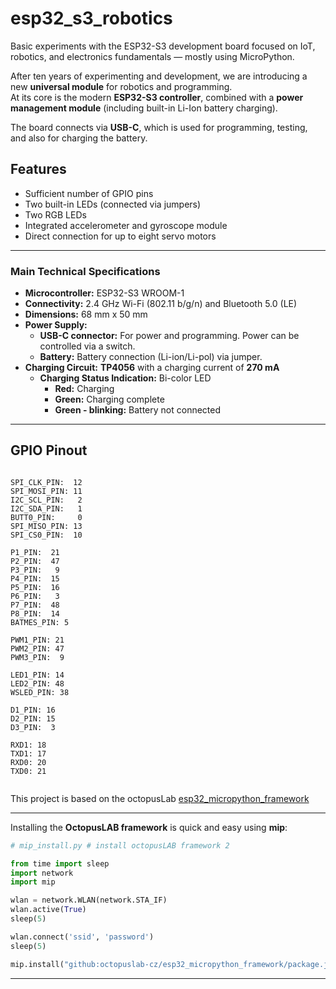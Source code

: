 # esp32_s3_robotics

Basic experiments with the ESP32-S3 development board focused on IoT, robotics, and electronics fundamentals — mostly using MicroPython.

After ten years of experimenting and development, we are introducing a new **universal module** for robotics and programming.  
At its core is the modern **ESP32-S3 controller**, combined with a **power management module** (including built-in Li-Ion battery charging).  

The board connects via **USB-C**, which is used for programming, testing, and also for charging the battery.


## Features

- Sufficient number of GPIO pins  
- Two built-in LEDs (connected via jumpers)  
- Two RGB LEDs  
- Integrated accelerometer and gyroscope module  
- Direct connection for up to eight servo motors 

---

### **Main Technical Specifications**

* **Microcontroller:** ESP32-S3 WROOM-1
* **Connectivity:** 2.4 GHz Wi-Fi (802.11 b/g/n) and Bluetooth 5.0 (LE)
* **Dimensions:** 68 mm x 50 mm
* **Power Supply:** 
    * **USB-C connector:** For power and programming. Power can be controlled via a switch.
    * **Battery:** Battery connection (Li-ion/Li-pol) via jumper.
* **Charging Circuit:** **TP4056** with a charging current of **270 mA**
    * **Charging Status Indication:** Bi-color LED
        * **Red:** Charging
        * **Green:** Charging complete
        * **Green - blinking:** Battery not connected
 

---

## GPIO Pinout

```

SPI_CLK_PIN:  12
SPI_MOSI_PIN: 11
I2C_SCL_PIN:   2
I2C_SDA_PIN:   1
BUTT0_PIN:     0
SPI_MISO_PIN: 13
SPI_CS0_PIN:  10

P1_PIN:  21
P2_PIN:  47
P3_PIN:   9
P4_PIN:  15
P5_PIN:  16
P6_PIN:   3
P7_PIN:  48
P8_PIN:  14
BATMES_PIN: 5

PWM1_PIN: 21
PWM2_PIN: 47
PWM3_PIN:  9

LED1_PIN: 14
LED2_PIN: 48
WSLED_PIN: 38

D1_PIN: 16
D2_PIN: 15
D3_PIN:  3

RXD1: 18
TXD1: 17
RXD0: 20
TXD0: 21


```




This project is based on the octopusLab [esp32_micropython_framework](https://github.com/octopuslab-cz/esp32_micropython_framework)


---

Installing the **OctopusLAB framework** is quick and easy using **mip**:

```Python
# mip_install.py # install octopusLAB framework 2

from time import sleep
import network
import mip

wlan = network.WLAN(network.STA_IF)
wlan.active(True)
sleep(5)

wlan.connect('ssid', 'password')
sleep(5)

mip.install("github:octopuslab-cz/esp32_micropython_framework/package.json", target=".")
```
---
